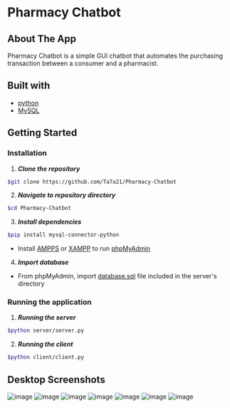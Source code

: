 # Pharmacy Chatbot

## About The App

Pharmacy Chatbot is a simple GUI chatbot that automates the purchasing transaction between a consumer and a pharmacist.

## Built with

- [python](https://www.python.org/)
- [MySQL](https://www.mysql.com/)

## Getting Started

### Installation

1. **_Clone the repository_**

```sh
$git clone https://github.com/Ta7a21/Pharmacy-Chatbot
```

2. **_Navigate to repository directory_**

```sh
$cd Pharmacy-Chatbot
```

3. **_Install dependencies_**
```sh
$pip install mysql-connector-python
```
* Install [AMPPS](https://ampps.com/downloads/) or [XAMPP](https://www.apachefriends.org/index.html) to run [phpMyAdmin](https://www.phpmyadmin.net/)

4. **_Import database_**
* From phpMyAdmin, import [database.sql](/server/database.sql) file included in the server's directory

### Running the application

1. **_Running the server_**
```sh
$python server/server.py
```

2. **_Running the client_**
```sh
$python client/client.py
```

## Desktop Screenshots
![image](https://media.discordapp.net/attachments/721283495909130290/922851677319622706/unknown.png?width=1004&height=428)
![image](https://media.discordapp.net/attachments/721283495909130290/922851712488849418/unknown.png?width=960&height=409)
![image](https://media.discordapp.net/attachments/721283495909130290/922851740397756446/unknown.png?width=960&height=410)
![image](https://media.discordapp.net/attachments/721283495909130290/922852417341620256/unknown.png?width=1004&height=431)
![image](https://media.discordapp.net/attachments/721283495909130290/922852711295225886/unknown.png?width=1025&height=423)
![image](https://media.discordapp.net/attachments/721283495909130290/922852828563767316/unknown.png?width=511&height=161)
![image](https://media.discordapp.net/attachments/721283495909130290/922852901150416896/unknown.png?width=320&height=121)